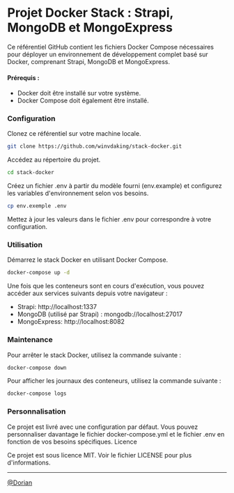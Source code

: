 # Projet Docker Stack : Strapi, MongoDB et MongoExpress

Ce référentiel GitHub contient les fichiers Docker Compose nécessaires pour déployer un environnement de développement complet basé sur Docker, comprenant Strapi, MongoDB et MongoExpress.

#### Prérequis :

- Docker doit être installé sur votre système.
- Docker Compose doit également être installé.

### Configuration

Clonez ce référentiel sur votre machine locale.

```bash
git clone https://github.com/winvdaking/stack-docker.git
```

Accédez au répertoire du projet.

```bash
cd stack-docker
```

Créez un fichier .env à partir du modèle fourni (env.example) et configurez les variables d'environnement selon vos besoins.

```bash
cp env.exemple .env
```

Mettez à jour les valeurs dans le fichier .env pour correspondre à votre configuration.

### Utilisation

Démarrez le stack Docker en utilisant Docker Compose.

```bash
docker-compose up -d
```

Une fois que les conteneurs sont en cours d'exécution, vous pouvez accéder aux services suivants depuis votre navigateur :
- Strapi: http://localhost:1337
- MongoDB (utilisé par Strapi) : mongodb://localhost:27017
- MongoExpress: http://localhost:8082

### Maintenance

Pour arrêter le stack Docker, utilisez la commande suivante :

```bash
docker-compose down
```

Pour afficher les journaux des conteneurs, utilisez la commande suivante :


```bash
docker-compose logs
```
### Personnalisation

Ce projet est livré avec une configuration par défaut. Vous pouvez personnaliser davantage le fichier docker-compose.yml et le fichier .env en fonction de vos besoins spécifiques.
Licence

Ce projet est sous licence MIT. Voir le fichier LICENSE pour plus d'informations.

---
[@Dorian](https://www.github.com/winvdaking)
